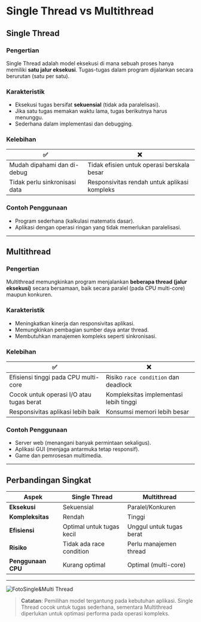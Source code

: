 # Single Thread vs Multithread

## Single Thread

### Pengertian
Single Thread adalah model eksekusi di mana sebuah proses hanya memiliki **satu jalur eksekusi**. Tugas-tugas dalam program dijalankan secara berurutan (satu per satu).

### Karakteristik
- Eksekusi tugas bersifat **sekuensial** (tidak ada paralelisasi).
- Jika satu tugas memakan waktu lama, tugas berikutnya harus menunggu.
- Sederhana dalam implementasi dan debugging.

### Kelebihan
| ✅ | ❌ |
|----|----|
| Mudah dipahami dan di-debug | Tidak efisien untuk operasi berskala besar |
| Tidak perlu sinkronisasi data | Responsivitas rendah untuk aplikasi kompleks |

### Contoh Penggunaan
- Program sederhana (kalkulasi matematis dasar).
- Aplikasi dengan operasi ringan yang tidak memerlukan paralelisasi.

---

## Multithread

### Pengertian
Multithread memungkinkan program menjalankan **beberapa thread (jalur eksekusi)** secara bersamaan, baik secara paralel (pada CPU multi-core) maupun konkuren.

### Karakteristik
- Meningkatkan kinerja dan responsivitas aplikasi.
- Memungkinkan pembagian sumber daya antar thread.
- Membutuhkan manajemen kompleks seperti sinkronisasi.

### Kelebihan
| ✅ | ❌ |
|----|----|
| Efisiensi tinggi pada CPU multi-core | Risiko `race condition` dan deadlock |
| Cocok untuk operasi I/O atau tugas berat | Kompleksitas implementasi lebih tinggi |
| Responsivitas aplikasi lebih baik | Konsumsi memori lebih besar |

### Contoh Penggunaan
- Server web (menangani banyak permintaan sekaligus).
- Aplikasi GUI (menjaga antarmuka tetap responsif).
- Game dan pemrosesan multimedia.

---

## Perbandingan Singkat
| Aspek              | Single Thread          | Multithread            |
|---------------------|------------------------|------------------------|
| **Eksekusi**        | Sekuensial             | Paralel/Konkuren       |
| **Kompleksitas**    | Rendah                 | Tinggi                 |
| **Efisiensi**       | Optimal untuk tugas kecil | Unggul untuk tugas berat |
| **Risiko**          | Tidak ada race condition | Perlu manajemen thread |
| **Penggunaan CPU**  | Kurang optimal         | Optimal (multi-core)   |

---

![FotoSingle&Multi Thread](https://github.com/GapsMyers/SisOp-25/blob/main/tugas7/thread.png)

> **Catatan**: Pemilihan model tergantung pada kebutuhan aplikasi. Single Thread cocok untuk tugas sederhana, sementara Multithread diperlukan untuk optimasi performa pada operasi kompleks.
